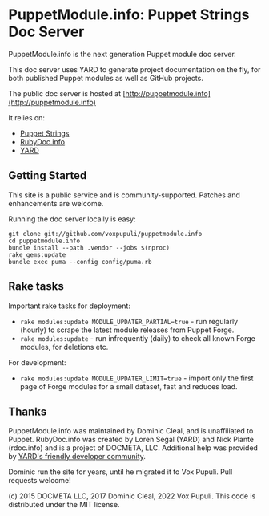 PuppetModule.info: Puppet Strings Doc Server
============================================

PuppetModule.info is the next generation Puppet module doc server.

This doc server uses YARD to generate project documentation on the fly, for
both published Puppet modules as well as GitHub projects.

The public doc server is hosted at [http://puppetmodule.info](http://puppetmodule.info)

It relies on:

* [Puppet Strings](https://github.com/puppetlabs/puppet-strings)
* [RubyDoc.info](https://github.com/docmeta/rubydoc.info)
* [YARD](https://github.com/lsegal/yard)

Getting Started
---------------

This site is a public service and is community-supported. Patches and
enhancements are welcome.

Running the doc server locally is easy:

```
git clone git://github.com/voxpupuli/puppetmodule.info
cd puppetmodule.info
bundle install --path .vendor --jobs $(nproc)
rake gems:update
bundle exec puma --config config/puma.rb
```

Rake tasks
----------

Important rake tasks for deployment:

* `rake modules:update MODULE_UPDATER_PARTIAL=true` - run regularly (hourly)
  to scrape the latest module releases from Puppet Forge.
* `rake modules:update` - run infrequently (daily) to check all known Forge
  modules, for deletions etc.

For development:

* `rake modules:update MODULE_UPDATER_LIMIT=true` - import only the first page
  of Forge modules for a small dataset, fast and reduces load.

Thanks
------

PuppetModule.info was maintained by Dominic Cleal, and is unaffiliated to Puppet.
RubyDoc.info was created by Loren Segal (YARD) and Nick Plante (rdoc.info) and is a project of DOCMETA, LLC.
Additional help was provided by [YARD's friendly developer community](https://github.com/lsegal/rubydoc.info/graphs/contributors).

Dominic run the site for years, until he migrated it to Vox Pupuli.
Pull requests welcome!

(c) 2015 DOCMETA LLC, 2017 Dominic Cleal, 2022 Vox Pupuli. This code is distributed under the MIT license.
